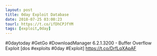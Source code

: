 ```yaml
---
layout: post
title: 0day Exploit Database
date: 2018-07-25 03:00:23
tourl: https://t.co/ifDhCPJfYM
tags: [exploit,0day]
---
```

#0daytoday #GetGo #DownloadManager 6.2.1.3200 - Buffer Overflow Exploit [dos #exploits #0day #Exploit] https://t.co/DrfLqXApAF